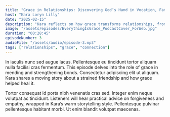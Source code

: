```yaml
---
title: "Grace in Relationships: Discovering God’s Hand in Vocation, Family, and Friendship"
host: "Kara Loryn Lilly"
date: "2025-02-15"
description: "Kara reflects on how grace transforms relationships, from friendships to family ties, with stories and tips for fostering connection."
image: "/assets/episodes/EverythingIsGrace_PodcastCover_ForWeb.jpg"
duration: "00:28:45"
episodeNumber: 3
audioFile: "/assets/audio/episode-3.mp3"
tags: ["relationships", "grace", "connection"]
---
```


In iaculis nunc sed augue lacus. Pellentesque eu tincidunt tortor aliquam nulla facilisi cras fermentum. This episode delves into the role of grace in mending and strengthening bonds. Consectetur adipiscing elit ut aliquam. Kara shares a moving story about a strained friendship and how grace helped heal it.

Tortor consequat id porta nibh venenatis cras sed. Integer enim neque volutpat ac tincidunt. Listeners will hear practical advice on forgiveness and empathy, wrapped in Kara’s warm storytelling style. Pellentesque pulvinar pellentesque habitant morbi. Ut enim blandit volutpat maecenas.
